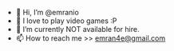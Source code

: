 - 👋 Hi, I’m @emranio
- 👀 I love to play video games :P 
- 🌱 I’m currently NOT available for hire.
- 📫 How to reach me >> emran4e@gmail.com

<!---
emranio/emranio is a ✨ special ✨ repository because its `README.md` (this file) appears on your GitHub profile.
You can click the Preview link to take a look at your changes.
--->
